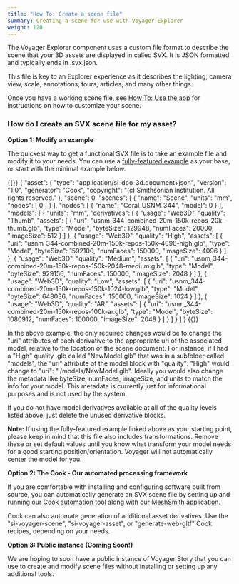 ```yaml
---
title: "How To: Create a scene file"
summary: Creating a scene for use with Voyager Explorer
weight: 120
---
```


The Voyager Explorer component uses a custom file format to describe the scene that your 3D assets are displayed in called SVX. It is JSON formatted and typically ends in .svx.json.

This file is key to an Explorer experience as it describes the lighting, camera view, scale, annotations, tours, articles, and many other things.

Once you have a working scene file, see [How To: Use the app](../../story/usage/) for instructions on how to customize your scene.

### How do I create an SVX scene file for my asset?

**Option 1: Modify an example**

The quickest way to get a functional SVX file is to take an example file and modify it to your needs.
You can use a [fully-featured example]() as your base, or start with the minimal example below.

{{<highlight json>}}
{
    "asset": {
        "type": "application/si-dpo-3d.document+json",
        "version": "1.0",
        "generator": "Cook",
        "copyright": "(c) Smithsonian Institution. All rights reserved."
    },
    "scene": 0,
    "scenes": [
        {
            "name": "Scene",
            "units": "mm",
            "nodes": [
                0
            ]
        }
    ],
    "nodes": [
        {
            "name": "Coral_USNM_344",
            "model": 0
        }
    ],
    "models": [
        {
            "units": "mm",
            "derivatives": [
                {
                    "usage": "Web3D",
                    "quality": "Thumb",
                    "assets": [
                        {
                            "uri": "usnm_344-combined-20m-150k-repos-20k-thumb.glb",
                            "type": "Model",
                            "byteSize": 129948,
                            "numFaces": 20000,
                            "imageSize": 512
                        }
                    ]
                },
                {
                    "usage": "Web3D",
                    "quality": "High",
                    "assets": [
                        {
                            "uri": "usnm_344-combined-20m-150k-repos-150k-4096-high.glb",
                            "type": "Model",
                            "byteSize": 1592100,
                            "numFaces": 150000,
                            "imageSize": 4096
                        }
                    ]
                },
                {
                    "usage": "Web3D",
                    "quality": "Medium",
                    "assets": [
                        {
                            "uri": "usnm_344-combined-20m-150k-repos-150k-2048-medium.glb",
                            "type": "Model",
                            "byteSize": 929156,
                            "numFaces": 150000,
                            "imageSize": 2048
                        }
                    ]
                },
                {
                    "usage": "Web3D",
                    "quality": "Low",
                    "assets": [
                        {
                            "uri": "usnm_344-combined-20m-150k-repos-150k-1024-low.glb",
                            "type": "Model",
                            "byteSize": 648036,
                            "numFaces": 150000,
                            "imageSize": 1024
                        }
                    ]
                },
                {
                    "usage": "Web3D",
                    "quality": "AR",
                    "assets": [
                        {
                            "uri": "usnm_344-combined-20m-150k-repos-100k-ar.glb",
                            "type": "Model",
                            "byteSize": 1080912,
                            "numFaces": 100000,
                            "imageSize": 2048
                        }
                    ]
                }
            ]
        }
    ]
}
{{</highlight>}}

In the above example, the only required changes would be to change the "uri" attributes of each derivative to the appropriate uri of the associated model, relative to the location of the scene document.
For instance, if I had a "High" quality .glb called "NewModel.glb" that was in a subfolder called "models", the "uri" attribute of the model block with "quality": "High"
would change to "uri": "./models/NewModel.glb". Ideally you would also change the metadata like byteSize, numFaces, imageSize, and units to match the info for your model. This metadata is currently 
just for informational purposes and is not used by the system.

If you do not have model derivatives available at all of the quality levels listed above, just delete the unused derivative blocks.

**Note:** If using the fully-featured example linked above as your starting point, please keep in mind that this file also includes transformations. Remove these or set default values until you know what transform your model needs for a good starting position/orientation. Voyager will not automatically center the model for you. 

**Option 2: The Cook - Our automated processing framework**

If you are comfortable with installing and configuring software built from source, you can automatically generate an SVX scene file by setting up and running our [Cook automation tool](https://github.com/Smithsonian/dpo-cook) along with our [MeshSmith application](https://github.com/Smithsonian/dpo-meshsmith).

Cook can also automate generation of additional asset derivatives. Use the "si-voyager-scene", "si-voyager-asset", or "generate-web-gltf" Cook recipes, depending on your needs.

**Option 3: Public instance (Coming Soon!)**

We are hoping to soon have a public instance of Voyager Story that you can use to create and modify scene files without installing or setting up any additional tools.